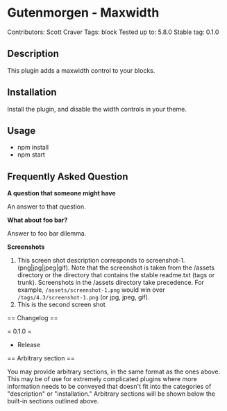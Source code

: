 # Gutenmorgen - Maxwidth
Contributors:      Scott Craver
Tags:              block
Tested up to:      5.8.0
Stable tag:        0.1.0

## Description

This plugin adds a maxwidth control to your blocks.

## Installation

Install the plugin, and disable the width controls in your theme.

## Usage

- npm install
- npm start

## Frequently Asked Question

**A question that someone might have**

An answer to that question.

**What about foo bar?**

Answer to foo bar dilemma.

**Screenshots**

1. This screen shot description corresponds to screenshot-1.(png|jpg|jpeg|gif). Note that the screenshot is taken from
the /assets directory or the directory that contains the stable readme.txt (tags or trunk). Screenshots in the /assets
directory take precedence. For example, `/assets/screenshot-1.png` would win over `/tags/4.3/screenshot-1.png`
(or jpg, jpeg, gif).
2. This is the second screen shot

== Changelog ==

= 0.1.0 =
* Release

== Arbitrary section ==

You may provide arbitrary sections, in the same format as the ones above. This may be of use for extremely complicated
plugins where more information needs to be conveyed that doesn't fit into the categories of "description" or
"installation." Arbitrary sections will be shown below the built-in sections outlined above.
